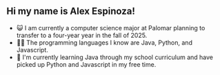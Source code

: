 ## Hi my name is Alex Espinoza!
<!---
alexespinoza28/alexespinoza28 is a ✨ special ✨ repository because its `README.md` (this file) appears on your GitHub profile.
You can click the Preview link to take a look at your changes.
--->

- 😺 I am currently a computer science major at Palomar planning to transfer to a four-year year in the fall of 2025.
- 🧑‍💻 The programming languages I know are Java, Python, and Javascript.
- 🦆 I'm currently learning Java through my school curriculum and have picked up Python and Javascript in my free time.
